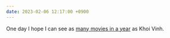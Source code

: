 ```yaml
---
date: 2023-02-06 12:17:00 +0900
---
```


One day I hope I can see as [many movies in a year](https://www.subtraction.com/2023/02/05/my-2022-movie-diary/) as Khoi Vinh.
